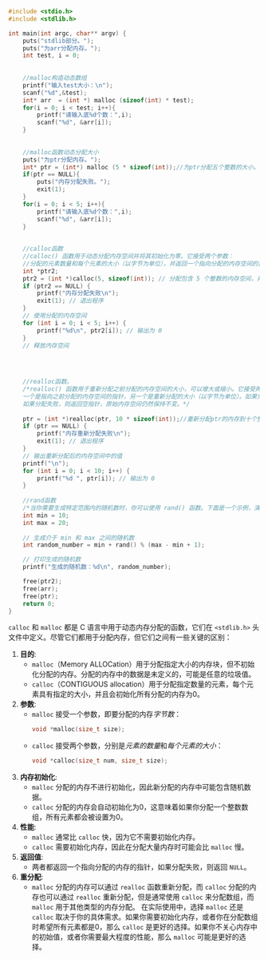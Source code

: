 ```c
#include <stdio.h>
#include <stdlib.h>

int main(int argc, char** argv) {
    puts("stdlib部分。");
    puts("为arr分配内存。");
    int test, i = 0;
    
    
    //malloc构造动态数组
    printf("输入test大小：\n");
    scanf("%d",&test);
    int* arr  = (int *) malloc (sizeof(int) * test);
    for(i = 0; i < test; i++){
        printf("请输入底%d个数：",i);
        scanf("%d", &arr[i]);
    }
    
    
    //malloc函数动态分配大小
    puts("为ptr分配内存。");
    int* ptr = (int*) malloc (5 * sizeof(int));//为ptr分配五个整数的大小。
    if(ptr == NULL){
        puts("内存分配失败。");
        exit(1);
    }
    for(i = 0; i < 5; i++){
        printf("请输入底%d个数：",i);
        scanf("%d", &arr[i]);
    }
    
    
    //calloc函数
    //calloc() 函数用于动态分配内存空间并将其初始化为零。它接受两个参数：
    //分配的元素数量和每个元素的大小（以字节为单位），并返回一个指向分配的内存空间的指针。如果内存分配失败，则返回空指针。
    int *ptr2;
    ptr2 = (int *)calloc(5, sizeof(int)); // 分配包含 5 个整数的内存空间，并将其初始化为零
    if (ptr2 == NULL) {
        printf("内存分配失败\n");
        exit(1); // 退出程序
    }
    // 使用分配的内存空间
    for (int i = 0; i < 5; i++) {
        printf("%d\n", ptr2[i]); // 输出为 0
    }
    // 释放内存空间
    


    
    //realloc函数。
    /*realloc() 函数用于重新分配之前分配的内存空间的大小，可以增大或缩小。它接受两个参数：
    一个是指向之前分配的内存空间的指针，另一个是重新分配的大小（以字节为单位）。如果分配成功，则返回一个指向新内存空间的指针，并释放之前分配的内存空间。
    如果分配失败，则返回空指针，原始内存空间仍然保持不变。*/
    
    ptr = (int *)realloc(ptr, 10 * sizeof(int));//重新分配ptr的内存到十个整形大小
    if (ptr == NULL) {
        printf("内存重新分配失败\n");
        exit(1); // 退出程序
    }
    // 输出重新分配后的内存空间中的值
    printf("\n");
    for (int i = 0; i < 10; i++) {
        printf("%d ", ptr[i]); // 输出为 0
    }
    
    //rand函数
    /*当你需要生成特定范围内的随机数时，你可以使用 rand() 函数。下面是一个示例，演示如何生成介于 min 和 max（包括 min 和 max）之间的随机整数：*/
    int min = 10;
    int max = 20;
    
    // 生成介于 min 和 max 之间的随机数
    int random_number = min + rand() % (max - min + 1);

    // 打印生成的随机数
    printf("生成的随机数：%d\n", random_number);

    free(ptr2);
    free(arr);
    free(ptr);
    return 0;
}
```
`calloc` 和 `malloc` 都是 C 语言中用于动态内存分配的函数，它们在 `<stdlib.h>` 头文件中定义。尽管它们都用于分配内存，但它们之间有一些关键的区别：
1. **目的**:
   - `malloc`（Memory ALLOCation）用于分配指定大小的内存块，但不初始化分配的内存。分配的内存中的数据是未定义的，可能是任意的垃圾值。
   - `calloc`（CONTIGUOUS allocation）用于分配指定数量的元素，每个元素具有指定的大小，并且会初始化所有分配的内存为0。
2. **参数**:
   - `malloc` 接受一个参数，即要分配的内存*字节数*：
     ```c
     void *malloc(size_t size);
     ```
   - `calloc` 接受两个参数，分别是*元素的数量*和*每个元素的大小*：
     ```c
     void *calloc(size_t num, size_t size);
     ```
3. **内存初始化**:
   - `malloc` 分配的内存不进行初始化，因此新分配的内存中可能包含随机数据。
   - `calloc` 分配的内存会自动初始化为0，这意味着如果你分配一个整数数组，所有元素都会被设置为0。
4. **性能**:
   - `malloc` 通常比 `calloc` 快，因为它不需要初始化内存。
   - `calloc` 需要初始化内存，因此在分配大量内存时可能会比 `malloc` 慢。
5. **返回值**:
   - 两者都返回一个指向分配的内存的指针，如果分配失败，则返回 `NULL`。
6. **重分配**:
   - `malloc` 分配的内存可以通过 `realloc` 函数重新分配，而 `calloc` 分配的内存也可以通过 `realloc` 重新分配，但是通常使用 `calloc` 来分配数组，而 `malloc` 用于其他类型的内存分配。
在实际使用中，选择 `malloc` 还是 `calloc` 取决于你的具体需求。如果你需要初始化内存，或者你在分配数组时希望所有元素都是0，那么 `calloc` 是更好的选择。如果你不关心内存中的初始值，或者你需要最大程度的性能，那么 `malloc` 可能是更好的选择。
<!--stackedit_data:
eyJoaXN0b3J5IjpbMTQ5NjkzNjMyNCwxNjQ0MjU1NTg1XX0=
-->